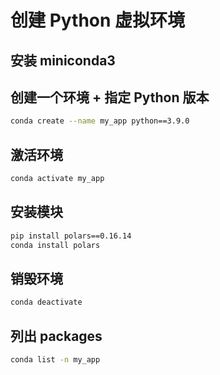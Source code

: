 # 创建 Python 虚拟环境

## 安装 miniconda3

## 创建一个环境 + 指定 Python 版本

```bash
conda create --name my_app python==3.9.0
```

## 激活环境

```bash
conda activate my_app
```

## 安装模块

```bash
pip install polars==0.16.14
conda install polars
```

## 销毁环境

```bash
conda deactivate
```

## 列出 packages

```bash
conda list -n my_app
```
